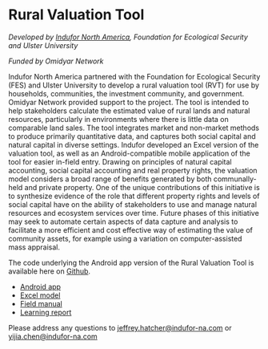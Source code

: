 # Rural Valuation Tool
_Developed by [Indufor North America](www.indufor-na.com), Foundation for Ecological Security and Ulster University_

_Funded by Omidyar Network_

Indufor North America partnered with the Foundation for Ecological Security (FES) and Ulster University to develop a rural valuation tool (RVT) for use by households, communities, the investment community, and government. Omidyar Network provided support to the project. The tool is intended to help stakeholders calculate the estimated value of rural lands and natural resources, particularly in environments where there is little data on comparable land sales. The tool integrates market and non-market methods to produce primarily quantitative data, and captures both social capital and natural capital in diverse settings. Indufor developed an Excel version of the valuation tool, as well as an Android-compatible mobile application of the tool for easier in-field entry. Drawing on principles of natural capital accounting, social capital accounting and real property rights, the valuation model considers a broad range of benefits generated by both communally-held and private property. One of the unique contributions of this initiative is to synthesize evidence of the role that different property rights and levels of social capital have on the ability of stakeholders to use and manage natural resources and ecosystem services over time. Future phases of this initiative may seek to automate certain aspects of data capture and analysis to facilitate a more efficient and cost effective way of estimating the value of community assets, for example using a variation on computer-assisted mass appraisal.

The code underlying the Android app version of the Rural Valuation Tool is available here on [Github](https://github.com/induforNA/RVT).

- [Android app](https://github.com/induforNA/RVT/RVT_Android_app.apk)
- [Excel model](https://github.com/induforNA/RVT/RVT_Excel_model.xlsx)
- [Field manual](https://github.com/induforNA/RVT/RVT_Field_manual.pdf)
- [Learning report](https://github.com/induforNA/RVT/RVT_Learning_report.pdf)

Please address any questions to jeffrey.hatcher@indufor-na.com or yijia.chen@indufor-na.com
